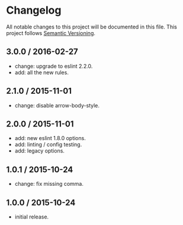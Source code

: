 # Changelog
All notable changes to this project will be documented in this file.
This project follows [Semantic Versioning](http://semver.org).

## 3.0.0 / 2016-02-27
 - change: upgrade to eslint 2.2.0.
 - add: all the new rules.

## 2.1.0 / 2015-11-01
 - change: disable arrow-body-style.

## 2.0.0 / 2015-11-01
 - add: new eslint 1.8.0 options.
 - add: linting / config testing.
 - add: legacy options.

## 1.0.1 / 2015-10-24
 - change: fix missing comma.

## 1.0.0 / 2015-10-24
 - initial release.
